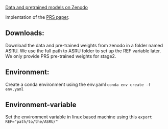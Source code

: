 
[Data and pretrained models on Zenodo](https://zenodo.org/records/8409156)

Implentation of the [PRS paper](https://arxiv.org/abs/2310.05078).


## Downloads: 
Download the data and pre-trained weights from zenodo in a folder named ASRU. We use the full path to ASRU folder to set up the REF variable later. We only provide PRS pre-trained weights for stage2. 

## Environment: 
Create a conda environment using the env.yaml
``` conda env create -f env.yaml ```

## Environment-variable
Set the environment variable in linux based machine using this
``` export REF="path/to/the/ASRU/"  ```
